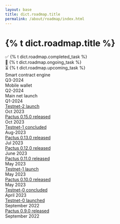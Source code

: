 ```yaml
---
layout: base
title: dict.roadmap.title
permalink: /about/roadmap/index.html
---
```


<h1>{% t dict.roadmap.title %}</h1>

<div class="row">
  <div class="h5 col-lg-4">✅ {% t dict.roadmap.completed_task %}</div>
  <div class="h5 col-lg-4">🚧 {% t dict.roadmap.ongoing_task %}</div>
  <div class="h5 col-lg-4">⏳ {% t dict.roadmap.upcoming_task %}</div>
</div>

<section dir="ltr">
  <div class="py-5">
    <div class="timeline">
      <div class="timeline-card upcoming left">
        <div class="card">
          <div class="card-body p-4">
            <div class="card-title">Smart contract engine</div>
            <div class="card-subtitle text-muted">Q3-2024</div>
          </div>
        </div>
      </div>
      <div class="timeline-card upcoming right">
        <div class="card">
          <div class="card-body p-4">
            <div class="card-title">Mobile wallet</div>
            <div class="card-subtitle text-muted">Q2-2024</div>
          </div>
        </div>
      </div>
      <div class="timeline-card ongoing left">
        <div class="card">
          <div class="card-body p-4">
            <div class="card-title">Main net launch</div>
            <div class="card-subtitle text-muted">Q1-2024</div>
          </div>
        </div>
      </div>
      <div class="timeline-card completed right">
        <div class="card">
          <div class="card-body p-4">
            <div class="card-title">
              <a href="{{ site.url }}/2023/10/15/testnet-2-launched.html">Testnet-2 launch</a>
            </div>
            <div class="card-subtitle text-muted">Oct 2023</div>
          </div>
        </div>
      </div>
      <div class="timeline-card completed left">
        <div class="card">
          <div class="card-body p-4">
            <div class="card-title">
              <a href="{{ site.url }}/2023/10/15/release-0-15-0.html">Pactus 0.15.0 released</a>
            </div>
            <div class="card-subtitle text-muted">Oct 2023</div>
          </div>
        </div>
      </div>
      <div class="timeline-card completed right">
        <div class="card">
          <div class="card-body p-4">
            <div class="card-title">
              <a href="{{ site.url }}/2023/08/01/testnet-1-concluded.html">Testnet-1 concluded</a>
            </div>
            <div class="card-subtitle text-muted">Aug-2023</div>
          </div>
        </div>
      </div>
      <div class="timeline-card completed left">
        <div class="card">
          <div class="card-body p-4">
            <div class="card-title">
              <a href="{{ site.url }}/2023/07/01/release-0-13-0.html">Pactus 0.13.0 released</a>
            </div>
            <div class="card-subtitle text-muted">Jul 2023</div>
          </div>
        </div>
      </div>
      <div class="timeline-card completed right">
        <div class="card">
          <div class="card-body p-4">
            <div class="card-title">
              <a href="{{ site.url }}/2023/06/19/release-0-12-0.html">Pactus 0.12.0 released</a>
            </div>
            <div class="card-subtitle text-muted">June 2023</div>
          </div>
        </div>
      </div>
      <div class="timeline-card completed left">
        <div class="card">
          <div class="card-body p-4">
            <div class="card-title">
              <a href="{{ site.url }}/2023/05/29/release-0-11-0.html">Pactus 0.11.0 released</a>
            </div>
            <div class="card-subtitle text-muted">May 2023</div>
          </div>
        </div>
      </div>
      <div class="timeline-card completed right">
        <div class="card">
          <div class="card-body p-4">
            <div class="card-title">
              <a href="{{ site.url }}/2023/05/09/testnet-1-launched.html">Testnet-1 launch</a>
            </div>
            <div class="card-subtitle text-muted">May 2023</div>
          </div>
        </div>
      </div>
      <div class="timeline-card completed left">
        <div class="card">
          <div class="card-body p-4">
            <div class="card-title">
              <a href="{{ site.url }}/2023/05/08/release-0-10-0.html">Pactus 0.10.0 released</a>
            </div>
            <div class="card-subtitle text-muted">May 2023</div>
          </div>
        </div>
      </div>
      <div class="timeline-card completed right">
        <div class="card">
          <div class="card-body p-4">
            <div class="card-title">
              <a href="{{ site.url }}/2023/04/21/testnet-0-concluded.html">Testnet-0 concluded</a>
            </div>
            <div class="card-subtitle text-muted">April 2023</div>
          </div>
        </div>
      </div>
      <div class="timeline-card completed left">
        <div class="card">
          <div class="card-body p-4">
            <div class="card-title">
              <a href="{{ site.url }}/2022/09/24/testnet-0-launched.html">Testnet-0 launched</a>
            </div>
            <div class="card-subtitle text-muted">September 2022</div>
          </div>
        </div>
      </div>
      <div class="timeline-card completed right">
        <div class="card">
          <div class="card-body p-4">
            <div class="card-title">
              <a href="{{ site.url }}/2022/09/20/release-0-9-0.html">Pactus 0.9.0 released</a>
            </div>
            <div class="card-subtitle text-muted">September 2022</div>
          </div>
        </div>
      </div>
    </div>
  </div>
</section>
